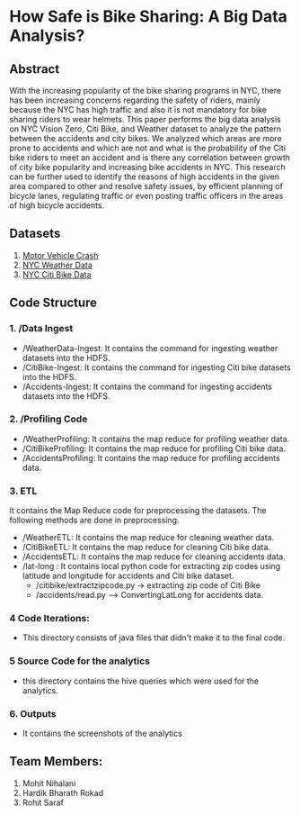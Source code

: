 # How Safe is Bike Sharing: A Big Data Analysis?

## Abstract
With the increasing popularity of the bike sharing programs in NYC, there has been increasing concerns regarding the safety of riders, mainly because the NYC has high traffic and also
it is not mandatory for bike sharing riders to wear helmets. This paper performs the big data analysis on NYC Vision Zero, Citi Bike, and Weather dataset to analyze the pattern between the
accidents and city bikes. We analyzed which areas are more prone to accidents and which are not and what is the probability of the Citi bike riders to meet an accident and is there any correlation
between growth of city bike popularity and increasing bike accidents in NYC. This research can be further used to identify the reasons of high accidents in the given area compared to other and resolve safety issues, by efficient planning of bicycle lanes, regulating traffic or even posting traffic officers in the areas of high bicycle accidents.

## Datasets
1. [Motor Vehicle Crash](https://data.cityofnewyork.us/Public-SafetyNYPD-Motor-Vehicle-Collisions-Crashes/h9gi-nx95)
2. [NYC Weather Data](https://www.ncdc.noaa.gov/)
3. [NYC Citi Bike Data](https://s3.amazonaws.com/tripdata/index.html)

## Code Structure

### 1. /Data Ingest
- /WeatherData-Ingest: It contains the command for ingesting weather datasets into the HDFS. 
- /CitiBike-Ingest: It contains the command for ingesting Citi bike datasets into the HDFS. 
- /Accidents-Ingest: It contains the command for ingesting accidents datasets into the HDFS.

### 2. /Profiling Code
- /WeatherProfiling: It contains the map reduce for profiling weather data.
- /CitiBikeProfiling: It contains the map reduce for profiling Citi bike data.
- /AccidentsProfiling: It contains the map reduce for profiling accidents data.

### 3. ETL
It  contains the Map Reduce code for preprocessing the datasets. The following methods are done in preprocessing.
- /WeatherETL: It contains the map reduce for cleaning weather data.
- /CitiBikeETL: It contains the map reduce for cleaning Citi bike data.
- /AccidentsETL: It contains the map reduce for cleaning accidents data.
- /lat-long : It contains local python code for extracting zip codes using latitude and longitude for accidents and Citi bike dataset.
    - /citibike/extractzipcode.py -> extracting zip code of Citi Bike 
	- /accidents/read.py --> ConvertingLatLong for accidents data.

### 4 Code Iterations: 
- This directory consists of java files that didn't make it to the final code.

### 5 Source Code for the analytics 
- this directory contains the hive queries which were used for the analytics.

### 6. Outputs 
- It  contains the screenshots of the analytics

## Team Members:

1. Mohit Nihalani
2. Hardik Bharath Rokad
3. Rohit Saraf